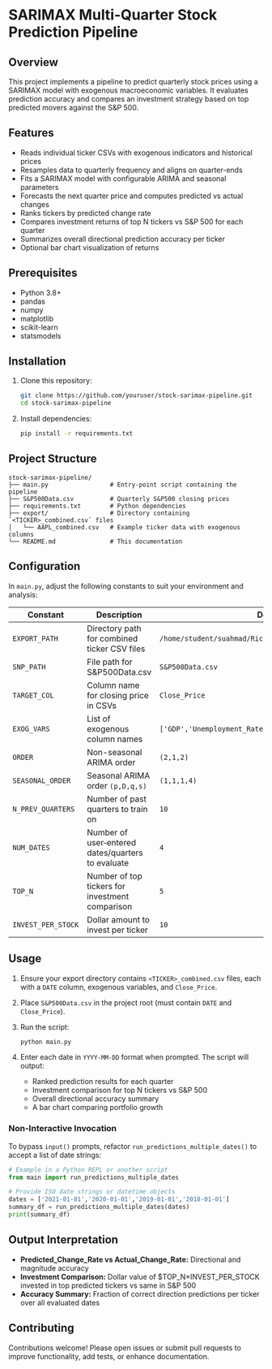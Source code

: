 # SARIMAX Multi-Quarter Stock Prediction Pipeline

## Overview

This project implements a pipeline to predict quarterly stock prices using a SARIMAX model with exogenous macroeconomic variables. It evaluates prediction accuracy and compares an investment strategy based on top predicted movers against the S\&P 500.

## Features

* Reads individual ticker CSVs with exogenous indicators and historical prices
* Resamples data to quarterly frequency and aligns on quarter-ends
* Fits a SARIMAX model with configurable ARIMA and seasonal parameters
* Forecasts the next quarter price and computes predicted vs actual changes
* Ranks tickers by predicted change rate
* Compares investment returns of top N tickers vs S\&P 500 for each quarter
* Summarizes overall directional prediction accuracy per ticker
* Optional bar chart visualization of returns

## Prerequisites

* Python 3.8+
* pandas
* numpy
* matplotlib
* scikit-learn
* statsmodels

## Installation

1. Clone this repository:

   ```bash
   git clone https://github.com/youruser/stock-sarimax-pipeline.git
   cd stock-sarimax-pipeline
   ```
2. Install dependencies:

   ```bash
   pip install -r requirements.txt
   ```

## Project Structure

```
stock-sarimax-pipeline/
├── main.py                 # Entry-point script containing the pipeline
├── S&P500Data.csv          # Quarterly S&P500 closing prices
├── requirements.txt        # Python dependencies
├── export/                 # Directory containing `<TICKER>_combined.csv` files
│   └── AAPL_combined.csv   # Example ticker data with exogenous columns
└── README.md               # This documentation
```

## Configuration

In `main.py`, adjust the following constants to suit your environment and analysis:

| Constant           | Description                                       | Default                                                  |
| ------------------ | ------------------------------------------------- | -------------------------------------------------------- |
| `EXPORT_PATH`      | Directory path for combined ticker CSV files      | `/home/student/suahmad/Richter_Final/Main_files/`        |
| `SNP_PATH`         | File path for S\&P500Data.csv                     | `S&P500Data.csv`                                         |
| `TARGET_COL`       | Column name for closing price in CSVs             | `Close_Price`                                            |
| `EXOG_VARS`        | List of exogenous column names                    | `['GDP','Unemployment_Rate','Federal_Funds_Rate','VIX']` |
| `ORDER`            | Non-seasonal ARIMA order                          | `(2,1,2)`                                                |
| `SEASONAL_ORDER`   | Seasonal ARIMA order `(p,D,q,s)`                  | `(1,1,1,4)`                                              |
| `N_PREV_QUARTERS`  | Number of past quarters to train on               | `10`                                                     |
| `NUM_DATES`        | Number of user‑entered dates/quarters to evaluate | `4`                                                      |
| `TOP_N`            | Number of top tickers for investment comparison   | `5`                                                      |
| `INVEST_PER_STOCK` | Dollar amount to invest per ticker                | `10`                                                     |

## Usage

1. Ensure your export directory contains `<TICKER>_combined.csv` files, each with a `DATE` column, exogenous variables, and `Close_Price`.
2. Place `S&P500Data.csv` in the project root (must contain `DATE` and `Close_Price`).
3. Run the script:

   ```bash
   python main.py
   ```
4. Enter each date in `YYYY-MM-DD` format when prompted. The script will output:

   * Ranked prediction results for each quarter
   * Investment comparison for top N tickers vs S\&P 500
   * Overall directional accuracy summary
   * A bar chart comparing portfolio growth

### Non‑Interactive Invocation

To bypass `input()` prompts, refactor `run_predictions_multiple_dates()` to accept a list of date strings:

```python
# Example in a Python REPL or another script
from main import run_predictions_multiple_dates

# Provide ISO date strings or datetime objects
dates = ['2021-01-01','2020-01-01','2019-01-01','2018-01-01']
summary_df = run_predictions_multiple_dates(dates)
print(summary_df)
```

## Output Interpretation

* **Predicted\_Change\_Rate vs Actual\_Change\_Rate:** Directional and magnitude accuracy
* **Investment Comparison:** Dollar value of \$TOP\_N×INVEST\_PER\_STOCK invested in top predicted tickers vs same in S\&P 500
* **Accuracy Summary:** Fraction of correct direction predictions per ticker over all evaluated dates

## Contributing

Contributions welcome! Please open issues or submit pull requests to improve functionality, add tests, or enhance documentation.

